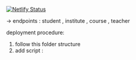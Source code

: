 [![Netlify Status](https://api.netlify.com/api/v1/badges/e9f165ee-578e-4d47-b2f9-27d34d45a6ea/deploy-status)](https://app.netlify.com/sites/netlify-backend/deploys)

<p> -> endpoints : student , institute , course , teacher</p>
<p>deployment procedure:
<ol><li>follow this folder structure </li>
<li>add script : </li>
</ol>
</p>
